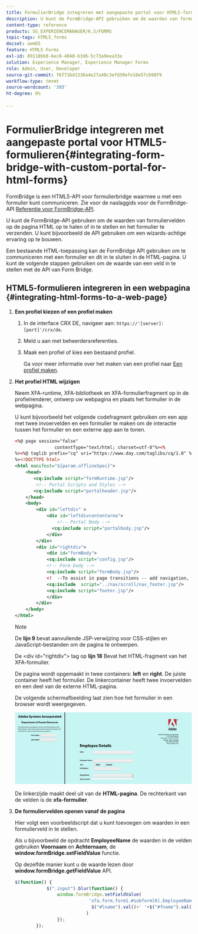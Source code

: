 ```yaml
---
title: FormulierBridge integreren met aangepaste portal voor HTML5-formulieren
description: U kunt de FormBridge-API gebruiken om de waarden van formuliervelden op de pagina HTML op te halen of in te stellen en het formulier te verzenden.
content-type: reference
products: SG_EXPERIENCEMANAGER/6.5/FORMS
topic-tags: hTML5_forms
docset: aem65
feature: HTML5 Forms
exl-id: 89118bb8-6ec8-4048-b3d6-5c73a9eea33e
solution: Experience Manager, Experience Manager Forms
role: Admin, User, Developer
source-git-commit: f6771bd1338a4e27a48c3efd39efe18e57cb98f9
workflow-type: tm+mt
source-wordcount: '393'
ht-degree: 0%

---
```


# FormulierBridge integreren met aangepaste portal voor HTML5-formulieren{#integrating-form-bridge-with-custom-portal-for-html-forms}

FormBridge is een HTML5-API voor formulierbridge waarmee u met een formulier kunt communiceren. Zie voor de naslaggids voor de FormBridge-API [Referentie voor FormBridge-API](/help/forms/using/form-bridge-apis.md).

U kunt de FormBridge-API gebruiken om de waarden van formuliervelden op de pagina HTML op te halen of in te stellen en het formulier te verzenden. U kunt bijvoorbeeld de API gebruiken om een wizards-achtige ervaring op te bouwen.

Een bestaande HTML-toepassing kan de FormBridge API gebruiken om te communiceren met een formulier en dit in te sluiten in de HTML-pagina. U kunt de volgende stappen gebruiken om de waarde van een veld in te stellen met de API van Form Bridge.

## HTML5-formulieren integreren in een webpagina {#integrating-html-forms-to-a-web-page}

1. **Een profiel kiezen of een profiel maken**

   1. In de interface CRX DE, navigeer aan: `https://'[server]:[port]'/crx/de`.
   1. Meld u aan met beheerdersreferenties.
   1. Maak een profiel of kies een bestaand profiel.

      Ga voor meer informatie over het maken van een profiel naar [Een profiel maken](/help/forms/using/custom-profile.md).

1. **Het profiel HTML wijzigen**

   Neem XFA-runtime, XFA-bibliotheek en XFA-formulierfragment op in de profielrenderer, ontwerp uw webpagina en plaats het formulier in de webpagina.

   U kunt bijvoorbeeld het volgende codefragment gebruiken om een app met twee invoervelden en een formulier te maken om de interactie tussen het formulier en een externe app aan te tonen.

   ```xml
   <%@ page session="false"
                  contentType="text/html; charset=utf-8"%><%
   %><%@ taglib prefix="cq" uri="https://www.day.com/taglibs/cq/1.0" %><%
   %><!DOCTYPE html>
   <html manifest="${param.offlineSpec}">
       <head>
          <cq:include script="formRuntime.jsp"/>
           <!-- Portal Scripts and Styles -->
          <cq:include script="portalheader.jsp"/>
       </head>
       <body>
           <div id="leftdiv" >
               <div id="leftdivcontentarea">
                   <!-- Portal Body -->
                 <cq:include script="portalbody.jsp"/>
               </div>
           </div>
           <div id="rightdiv">
               <div id="formBody">
               <cq:include script="config.jsp"/>
               <!-- Form body -->
               <cq:include script="formBody.jsp"/>
               <!  --To assist in page transitions -- add navigation, based on scrolling -->
               <cq:include  script="../nav/scroll/nav_footer.jsp"/>
               <cq:include script="footer.jsp"/>
               </div>
           </div>
       </body>
   </html>
   ```

   >[!NOTE]
   >
   >De **lijn 9** bevat aanvullende JSP-verwijzing voor CSS-stijlen en JavaScript-bestanden om de pagina te ontwerpen.
   >
   >
   >De &lt;div id=&quot;rightdiv&quot;> tag op **lijn 18** Bevat het HTML-fragment van het XFA-formulier.
   >
   >
   De pagina wordt opgemaakt in twee containers: **left** en **right**. De juiste container heeft het formulier. De linkercontainer heeft twee invoervelden en een deel van de externe HTML-pagina.
   >
   >
   De volgende schermafbeelding laat zien hoe het formulier in een browser wordt weergegeven.

   ![portaal](assets/portal.jpg)

   De linkerzijde maakt deel uit van de **HTML-pagina**. De rechterkant van de velden is de **xfa-formulier**.

1. **De formuliervelden openen vanaf de pagina**

   Hier volgt een voorbeeldscript dat u kunt toevoegen om waarden in een formulierveld in te stellen.

   Als u bijvoorbeeld de opdracht **EmployeeName** de waarden in de velden gebruiken **Voornaam** en **Achternaam**, de **window.formBridge.setFieldValue** functie.

   Op dezelfde manier kunt u de waarde lezen door **window.formBridge.getFieldValue** API.

   ```javascript
   $(function() {
               $(".input").blur(function() {
                   window.formBridge.setFieldValue(
                               'xfa.form.form1.#subform[0].EmployeeName',
                                $("#lname").val()+' '+$("#fname").val()
                              )
                   });
           });
   ```
